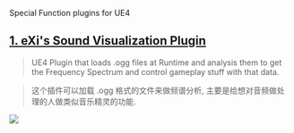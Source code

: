  Special Function plugins for UE4

## [1. eXi's Sound Visualization Plugin](https://github.com/eXifreXi/eXiSoundVis)
>UE4 Plugin that loads .ogg files at Runtime and analysis them to get the Frequency Spectrum and control gameplay stuff with that data.

>这个插件可以加载 .ogg 格式的文件来做频谱分析, 主要是给想对音频做处理的人做类似音乐精灵的功能.

[![](http://imgur.com/DWGECXG.gif)](https://www.youtube.com/watch?v=N4eA68BEpak)

